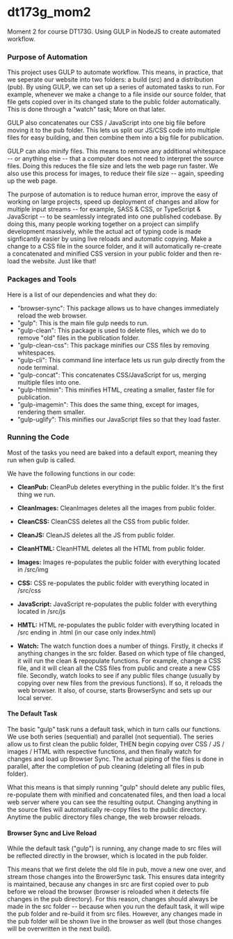 # dt173g_mom2
Moment 2 for course DT173G. Using GULP in NodeJS to create automated workflow.

### Purpose of Automation

This project uses GULP to automate workflow. This means, in practice, that we seperate our website into two folders: a build (src) and a distribution (pub). By using GULP, we can set up a series of automated tasks to run. For example, whenever we make a change to a file inside our source folder, that file gets copied over in its changed state to the public folder automatically. This is done through a "watch" task; More on that later.

GULP also concatenates our CSS / JavaScript into one big file before moving it to the pub folder. This lets us split our JS/CSS code into multiple files for easy building, and then combine them into a big file for publication.

GULP can also minify files. This means to remove any additional whitespace -- or anything else -- that a computer does not need to interpret the source files. Doing this reduces the file size and lets the web page run faster. We also use this process for images, to reduce their file size -- again, speeding up the web page.

The purpose of automation is to reduce human error, improve the easy of working on large projects, speed up deployment of changes and allow for multiple input streams -- for example, SASS & CSS, or TypeScript & JavaScript -- to be seamlessly integrated into one published codebase. By doing this, many people working together on a project can simplify development massively, while the actual act of typing code is made signficantly easier by using live reloads and automatic copying. Make a change to a CSS file in the source folder, and it will automatically re-create a concatenated and minified CSS version in your public folder and then re-load the website. Just like that!

### Packages and Tools

Here is a list of our dependencies and what they do:
-  "browser-sync": This package allows us to have changes immediately reload the web browser.
-  "gulp": This is the main file gulp needs to run.
-  "gulp-clean": This package is used to delete files, which we do to remove "old" files in the publication folder.
-  "gulp-clean-css": This package minifies our CSS files by removing whitespaces.
-  "gulp-cli": This command line interface lets us run gulp directly from the node terminal.
-  "gulp-concat": This concatenates CSS/JavaScript for us, merging multiple files into one.
-  "gulp-htmlmin": This minifies HTML, creating a smaller, faster file for publication.
-  "gulp-imagemin": This does the same thing, except for images, rendering them smaller.
-  "gulp-uglify": This minifies our JavaScript files so that they load faster.

### Running the Code

Most of the tasks you need are baked into a default export, meaning they run when gulp is called. 

We have the following functions in our code:

- **CleanPub:** CleanPub deletes everything in the public folder. It's the first thing we run.
- **CleanImages:** CleanImages deletes all the images from public folder.
- **CleanCSS:** CleanCSS deletes all the CSS from public folder.
- **CleanJS:** CleanJS deletes all the JS from public folder.
- **CleanHTML:** CleanHTML deletes all the HTML from public folder.

- **Images:** Images re-populates the public folder with everything located in /src/img
- **CSS:** CSS re-populates the public folder with everything located in /src/css
- **JavaScript:** JavaScript re-populates the public folder with everything located in /src/js
- **HMTL:** HTML re-populates the public folder with everything located in /src ending in .html (in our case only index.html)

- **Watch:** The watch function does a number of things. Firstly, it checks if anything changes in the src folder. Based on which type of file changed, it will run the clean & repopulate functions. For example, change a CSS file, and it will clean all the CSS files from public and create a new CSS file. Secondly, watch looks to see if any public files change (usually by copying over new files from the previous functions). If so, it reloads the web browser. It also, of course, starts BrowserSync and sets up our local server.

#### The Default Task

The basic "gulp" task runs a default task, which in turn calls our functions. We use both series (sequential) and parallel (not sequential). The series allow us to first clean the public folder, THEN begin copying over CSS / JS / images / HTML with respective functions, and then finally watch for changes and load up Browser Sync. The actual piping of the files is done in parallel, after the completion of pub cleaning (deleting all files in pub folder).

What this means is that simply running "gulp" should delete any public files, re-populate them with minified and concatenated files, and then load a local web server where you can see the resulting output. Changing anything in the source files will automatically re-copy files to the public directory. Anytime the public directory files change, the web browser reloads. 

#### Browser Sync and Live Reload

While the default task ("gulp") is running, any change made to src files will be reflected directly in the browser, which is located in the pub folder.

This means that we first delete the old file in pub, move a new one over, and stream those changes into the BrowerSync task. This ensures data integrity is maintained, because any changes in src are first copied over to pub before we reload the browser (browser is reloaded when it detects file changes in the pub directory). For this reason, changes should always be made in the src folder -- because when you run the default task, it will wipe the pub folder and re-build it from src files. However, any changes made in the pub folder will be shown live in the browser as well (but those changes will be overwritten in the next build).